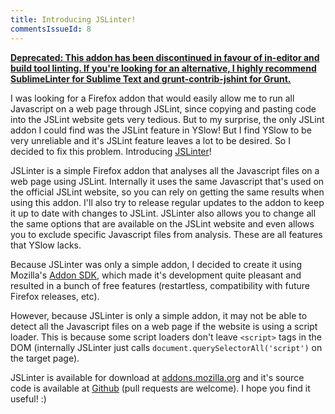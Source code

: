 ```yaml
---
title: Introducing JSLinter!
commentsIssueId: 8
---
```


**<ins datetime="2013-08-14T00:00:00+12:00">Deprecated: This addon has been discontinued in favour of in-editor and build tool linting. If you're looking for an alternative, I highly recommend [SublimeLinter][] for Sublime Text and [grunt-contrib-jshint][] for Grunt.</ins>**

I was looking for a Firefox addon that would easily allow me to run all Javascript on a web page through JSLint, since copying and pasting code into the JSLint website gets very tedious. But to my surprise, the only JSLint addon I could find was the JSLint feature in YSlow! But I find YSlow to be very unreliable and it's JSLint feature leaves a lot to be desired. So I decided to fix this problem. Introducing [JSLinter][]!

JSLinter is a simple Firefox addon that analyses all the Javascript files on a web page using JSLint. Internally it uses the same Javascript that's used on the official JSLint website, so you can rely on getting the same results when using this addon. I'll also try to release regular updates to the addon to keep it up to date with changes to JSLint. JSLinter also allows you to change all the same options that are available on the JSLint website and even allows you to exclude specific Javascript files from analysis. These are all features that YSlow lacks.

Because JSLinter was only a simple addon, I decided to create it using Mozilla's [Addon SDK][], which made it's development quite pleasant and resulted in a bunch of free features (restartless, compatibility with future Firefox releases, etc).

However, because JSLinter is only a simple addon, it may not be able to detect all the Javascript files on a web page if the website is using a script loader. This is because some script loaders don't leave `<script>` tags in the DOM (internally JSLinter just calls `document.querySelectorAll('script')` on the target page).

JSLinter is available for download at [addons.mozilla.org][jslinter] and it's source code is available at [Github][] (pull requests are welcome). I hope you find it useful! :)

[sublimelinter]: https://github.com/SublimeLinter/SublimeLinter
[grunt-contrib-jshint]: https://github.com/gruntjs/grunt-contrib-jshint
[jslinter]: https://addons.mozilla.org/addon/jslinter?src=external-roland.codes
[addon sdk]: https://addons.mozilla.org/developers/builder
[github]: https://github.com/Rowno/jslinter
